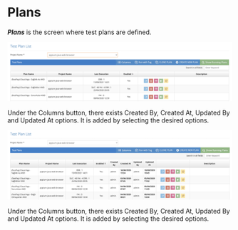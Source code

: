 # Plans

_**Plans**_ is the screen where test plans are defined.

![](../../.gitbook/assets/TestPlanList.png)

Under the Columns button, there exists Created By, Created At, Updated By and Updated At options. It is added by selecting the desired options.

![](<../../.gitbook/assets/Screen Shot 2021-12-08 at 15.22.26.png>)

Under the Columns button, there exists Created By, Created At, Updated By and Updated At options. It is added by selecting the desired options.

